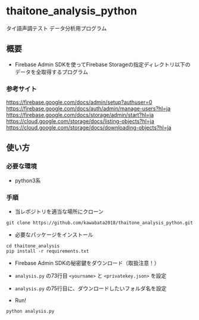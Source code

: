 # thaitone_analysis_python
タイ語声調テスト データ分析用プログラム

## 概要
- Firebase Admin SDKを使ってFirebase Storageの指定ディレクトリ以下のデータを全取得するプログラム

### 参考サイト
https://firebase.google.com/docs/admin/setup?authuser=0  
https://firebase.google.com/docs/auth/admin/manage-users?hl=ja  
https://firebase.google.com/docs/storage/admin/start?hl=ja  
https://cloud.google.com/storage/docs/listing-objects?hl=ja  
https://cloud.google.com/storage/docs/downloading-objects?hl=ja  

## 使い方
### 必要な環境
- python3系

### 手順
- 当レポジトリを適当な場所にクローン
```
git clone https://github.com/kawabata2018/thaitone_analysis_python.git
```
- 必要なパッケージをインストール
```
cd thaitone_analysis
pip install -r requirements.txt
```

- Firebase Admin SDKの秘密鍵をダウンロード（取扱注意！）

- `analysis.py` の73行目 `<yourname>` と `<privatekey.json>` を設定
- `analysis.py` の75行目に、ダウンロードしたいフォルダ名を設定
- Run!
```
python analysis.py
```